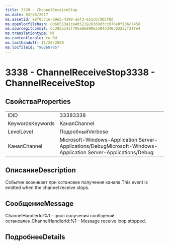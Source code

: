 ```yaml
---
title: 3338 - ChannelReceiveStop
ms.date: 03/30/2017
ms.assetid: e8f0c71e-69e5-4390-aef3-e51c67d0bf0d
ms.openlocfilehash: 8d68553a1ce4b5219203d8d3cc976e0f136c7458
ms.sourcegitcommit: bc293b14af795e0e999e3304dd40c0222cf2ffe4
ms.translationtype: MT
ms.contentlocale: ru-RU
ms.lasthandoff: 11/26/2020
ms.locfileid: "96268785"
---
```

# <a name="3338---channelreceivestop"></a><span data-ttu-id="1767d-102">3338 - ChannelReceiveStop</span><span class="sxs-lookup"><span data-stu-id="1767d-102">3338 - ChannelReceiveStop</span></span>

## <a name="properties"></a><span data-ttu-id="1767d-103">Свойства</span><span class="sxs-lookup"><span data-stu-id="1767d-103">Properties</span></span>  
  
|||  
|-|-|  
|<span data-ttu-id="1767d-104">ID</span><span class="sxs-lookup"><span data-stu-id="1767d-104">ID</span></span>|<span data-ttu-id="1767d-105">3338</span><span class="sxs-lookup"><span data-stu-id="1767d-105">3338</span></span>|  
|<span data-ttu-id="1767d-106">Keywords</span><span class="sxs-lookup"><span data-stu-id="1767d-106">Keywords</span></span>|<span data-ttu-id="1767d-107">Канал</span><span class="sxs-lookup"><span data-stu-id="1767d-107">Channel</span></span>|  
|<span data-ttu-id="1767d-108">Level</span><span class="sxs-lookup"><span data-stu-id="1767d-108">Level</span></span>|<span data-ttu-id="1767d-109">Подробный</span><span class="sxs-lookup"><span data-stu-id="1767d-109">Verbose</span></span>|  
|<span data-ttu-id="1767d-110">Канал</span><span class="sxs-lookup"><span data-stu-id="1767d-110">Channel</span></span>|<span data-ttu-id="1767d-111">Microsoft-Windows-Application Server-Applications/Debug</span><span class="sxs-lookup"><span data-stu-id="1767d-111">Microsoft-Windows-Application Server-Applications/Debug</span></span>|  
  
## <a name="description"></a><span data-ttu-id="1767d-112">Описание</span><span class="sxs-lookup"><span data-stu-id="1767d-112">Description</span></span>  

 <span data-ttu-id="1767d-113">Событие возникает при остановке получения канала.</span><span class="sxs-lookup"><span data-stu-id="1767d-113">This event is emitted when the channel receive stops.</span></span>  
  
## <a name="message"></a><span data-ttu-id="1767d-114">Сообщение</span><span class="sxs-lookup"><span data-stu-id="1767d-114">Message</span></span>  

 <span data-ttu-id="1767d-115">ChannelHandlerId:%1 - цикл получения сообщений остановлен.</span><span class="sxs-lookup"><span data-stu-id="1767d-115">ChannelHandlerId:%1 - Message receive loop stopped.</span></span>  
  
## <a name="details"></a><span data-ttu-id="1767d-116">Подробнее</span><span class="sxs-lookup"><span data-stu-id="1767d-116">Details</span></span>
